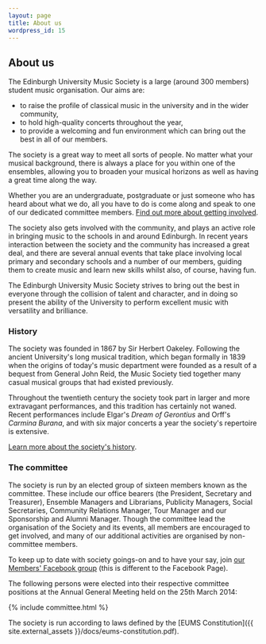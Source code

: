 ```yaml
---
layout: page
title: About us
wordpress_id: 15
---
```


## About us

The Edinburgh University Music Society is a large (around 300 members) student music organisation. Our aims are:

* to raise the profile of classical music in the university and in the wider community,
* to hold high-quality concerts throughout the year,
* to provide a welcoming and fun environment which can bring out the best in all of our members.

The society is a great way to meet all sorts of people. No matter what your musical background, there is always a place for you within one of the ensembles, allowing you to broaden your musical horizons as well as having a great time along the way.

Whether you are an undergraduate, postgraduate or just someone who has heard about what we do, all you have to do is come along and speak to one of our dedicated committee members. [Find out more about getting involved](/get-involved/).

The society also gets involved with the community, and plays an active role in bringing music to the schools in and around Edinburgh. In recent years interaction between the society and the community has increased a great deal, and there are several annual events that take place involving local primary and secondary schools and a number of our members, guiding them to create music and learn new skills whilst also, of course, having fun.

The Edinburgh University Music Society strives to bring out the best in everyone through the collision of talent and character, and in doing so present the ability of the University to perform excellent music with versatility and brilliance.

### History

The society was founded in 1867 by Sir Herbert Oakeley. Following the ancient University's long musical tradition, which began formally in 1839 when the origins of today's music department were founded as a result of a bequest from General John Reid, the Music Society tied together many casual musical groups that had existed previously.

Throughout the twentieth century the society took part in larger and more extravagant performances, and this tradition has certainly not waned. Recent performances include Elgar's *Dream of Gerontius* and Orff's *Carmina Burana*, and with six major concerts a year the society's repertoire is extensive.

[Learn more about the society's history](/about-us/history/).

### The committee

The society is run by an elected group of sixteen members known as the committee. These include our office bearers (the President, Secretary and Treasurer), Ensemble Managers and Librarians, Publicity Managers, Social Secretaries, Community Relations Manager, Tour Manager and our Sponsorship and Alumni Manager. Though the committee lead the organisation of the Society and its events, all members are encouraged to get involved, and many of our additional activities are organised by non-committee members.

To keep up to date with society goings-on and to have your say, join [our Members' Facebook group](https://facebook.com/groups/ed.music.society/) (this is different to the Facebook Page).

The following persons were elected into their respective committee positions at the Annual General Meeting held on the 25th March 2014:

{% include committee.html %}

The society is run according to laws defined by the [EUMS Constitution]({{ site.external_assets }}/docs/eums-constitution.pdf).
